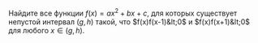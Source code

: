 Найдите все функции $f(x)=ax^2+bx+c$, для которых существует непустой интервал 
$(g,h)$ такой, что $f(x)f(x-1)&lt;0$ и $f(x)f(x+1)&lt;0$ для любого $x\in (g,h)$.